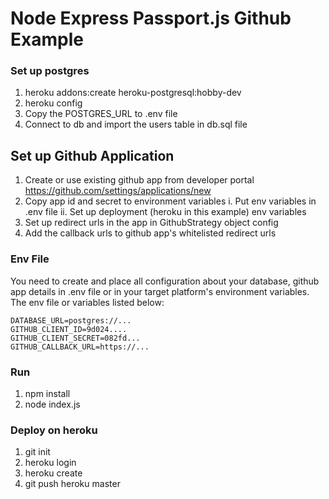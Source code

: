 # Node Express Passport.js Github Example


### Set up postgres

1. heroku addons:create heroku-postgresql:hobby-dev
2. heroku config
3. Copy the POSTGRES_URL to .env file
4. Connect to db and import the users table in db.sql file


## Set up Github Application

1. Create or use existing github app from developer portal https://github.com/settings/applications/new
2. Copy app id and secret to environment variables
  i. Put env variables in .env file
  ii. Set up deployment (heroku in this example) env variables
3. Set up redirect urls in the app in GithubStrategy object config
4. Add the callback urls to github app's whitelisted redirect urls


### Env File

You need to create and place all configuration about your database, github app details in .env file or in your target platform's environment variables. The env file or variables listed below:

```
DATABASE_URL=postgres://...
GITHUB_CLIENT_ID=9d024....
GITHUB_CLIENT_SECRET=082fd...
GITHUB_CALLBACK_URL=https://...
```

### Run

1. npm install
2. node index.js


### Deploy on heroku

1. git init
2. heroku login
3. heroku create
4. git push heroku master
